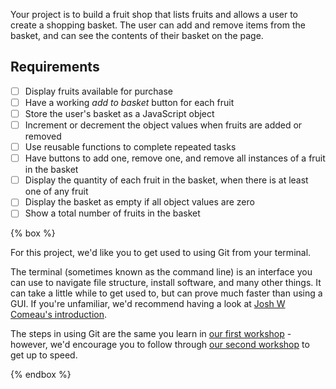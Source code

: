 Your project is to build a fruit shop that lists fruits and allows a user to create a shopping basket. The user can add and remove items from the basket, and can see the contents of their basket on the page.

## Requirements

- [ ] Display fruits available for purchase
- [ ] Have a working _add to basket_ button for each fruit
- [ ] Store the user's basket as a JavaScript object
- [ ] Increment or decrement the object values when fruits are added or removed
- [ ] Use reusable functions to complete repeated tasks
- [ ] Have buttons to add one, remove one, and remove all instances of a fruit in the basket
- [ ] Display the quantity of each fruit in the basket, when there is at least one of any fruit
- [ ] Display the basket as empty if all object values are zero
- [ ] Show a total number of fruits in the basket

{% box %}

For this project, we'd like you to get used to using Git from your terminal.

The terminal (sometimes known as the command line) is an interface you can use to navigate file structure, install software, and many other things. It can take a little while to get used to, but can prove much faster than using a GUI. If you're unfamiliar, we'd recommend having a look at [Josh W Comeau's introduction](https://www.joshwcomeau.com/javascript/terminal-for-js-devs/).

The steps in using Git are the same you learn in [our first workshop](/workshops/applicant-git-1) - however, we'd encourage you to follow through [our second workshop](/workshops/applicant-git-2) to get up to speed.

{% endbox %}
